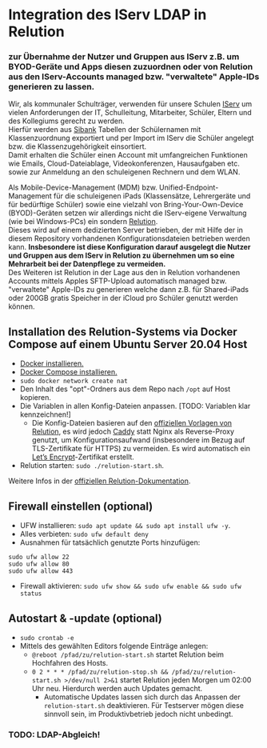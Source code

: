 # Integration des IServ LDAP in Relution
### zur Übernahme der Nutzer und Gruppen aus IServ z.B. um BYOD-Geräte und Apps diesen zuzuordnen oder von Relution aus den IServ-Accounts managed bzw. "verwaltete" Apple-IDs generieren zu lassen.

Wir, als kommunaler Schulträger, verwenden für unsere Schulen [IServ](https://iserv.de/) um vielen Anforderungen der IT, Schulleitung, Mitarbeiter, Schüler, Eltern und des Kollegiums gerecht zu werden.  
Hierfür werden aus [Sibank](https://haneke.de/sibank-schulverwaltungs-Software.html) Tabellen der Schülernamen mit Klassenzuordnung exportiert und per Import im IServ die Schüler angelegt bzw. die Klassenzugehörigkeit einsortiert.  
Damit erhalten die Schüler einen Account mit umfangreichen Funktionen wie Emails, Cloud-Dateiablage, Videokonferenzen, Hausaufgaben etc. sowie zur Anmeldung an den schuleigenen Rechnern und dem WLAN.

Als Mobile-Device-Management (MDM) bzw. Unified-Endpoint-Management für die schuleigenen iPads (Klassensätze, Lehrergeräte und für bedürftige Schüler) sowie eine vielzahl von Bring-Your-Own-Device (BYOD)-Geräten setzen wir allerdings nicht die IServ-eigene Verwaltung (wie bei Windows-PCs) ein sondern [Relution](https://relution.io/).   
Dieses wird auf einem dedizierten Server betrieben, der mit Hilfe der in diesem Repository vorhandenen Konfigurationsdateien betrieben werden kann. **Insbesondere ist diese Konfiguration darauf ausgelegt die Nutzer und Gruppen aus dem IServ in Relution zu übernehmen um so eine Mehrarbeit bei der Datenpflege zu vermeiden.**    
Des Weiteren ist Relution in der Lage aus den in Relution vorhandenen Accounts mittels Apples SFTP-Upload automatisch managed bzw. "verwaltete" Apple-IDs zu generieren welche dann z.B. für Shared-iPads oder 200GB gratis Speicher in der iCloud pro Schüler genutzt werden können.

## Installation des Relution-Systems via Docker Compose auf einem Ubuntu Server 20.04 Host
* [Docker installieren.](https://docs.docker.com/engine/install/ubuntu/)
* [Docker Compose installieren.](https://docs.docker.com/compose/install/)
* ```sudo docker network create nat```
* Den Inhalt des "opt"-Ordners aus dem Repo nach ```/opt``` auf Host kopieren.
* Die Variablen in allen Konfig-Dateien anpassen. [TODO: Variablen klar kennzeichnen!]
  * Die Konfig-Dateien basieren auf den [offiziellen Vorlagen von Relution](https://github.com/relution-io/relution-setup/tree/master/docker/Linux/opt/relution), es wird jedoch [Caddy](https://caddyserver.com/) statt Nginx als Reverse-Proxy genutzt, um Konfigurationsaufwand (insbesondere im Bezug auf TLS-Zertifikate für HTTPS) zu vermeiden. Es wird automatisch ein [Let’s Encrypt](https://letsencrypt.org/)-Zertifikat erstellt.
* Relution starten: ```sudo ./relution-start.sh```.

Weitere Infos in der [offiziellen Relution-Dokumentation](https://repo.relution.io/docs/latest/relution-installguide/docker_installation/Docker_Compose_Linux.html).

## Firewall einstellen (optional)
* UFW installieren: ```sudo apt update && sudo apt install ufw -y```.
* Alles verbieten: ```sudo ufw default deny```
* Ausnahmen für tatsächlich genutzte Ports hinzufügen:
~~~
sudo ufw allow 22
sudo ufw allow 80
sudo ufw allow 443
~~~
* Firewall aktivieren: ```sudo ufw show && sudo ufw enable && sudo ufw status```

## Autostart & -update (optional)
* ```sudo crontab -e```
* Mittels des gewählten Editors folgende Einträge anlegen:
  * ```@reboot /pfad/zu/relution-start.sh``` startet Relution beim Hochfahren des Hosts.
  * ```0 2 * * * /pfad/zu/relution-stop.sh && /pfad/zu/relution-start.sh >/dev/null 2>&1``` startet Relution jeden Morgen um 02:00 Uhr neu. Hierdurch werden auch Updates gemacht.
    * Automatische Updates lassen sich durch das Anpassen der ```relution-start.sh``` deaktivieren. Für Testserver mögen diese sinnvoll sein, im Produktivbetrieb jedoch nicht unbedingt.

### TODO: LDAP-Abgleich!
